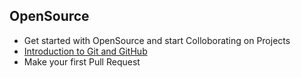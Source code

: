 ## OpenSource
- Get started with OpenSource and start Colloborating on Projects
- [Introduction to Git and GitHub](https://github.com/SanjayMarreddi/Intro-to-Git-and-GitHub)
- Make your first Pull Request
